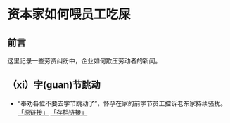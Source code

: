 # 资本家如何喂员工吃屎

## 前言

这里记录一些劳资纠纷中，企业如何欺压劳动者的新闻。

## （xi）字(guan)节跳动

- “奉劝各位不要去字节跳动了”，怀孕在家的前字节员工控诉老东家持续骚扰。[「原链接」](https://zhuanlan.zhihu.com/p/140737658) [「存档链接」](https://archive.vn/q6jhN)
